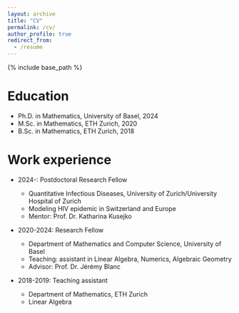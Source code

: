 ```yaml
---
layout: archive
title: "CV"
permalink: /cv/
author_profile: true
redirect_from:
  - /resume
---
```


{% include base_path %}

Education
======
* Ph.D. in Mathematics, University of Basel, 2024
* M.Sc. in Mathematics, ETH Zurich, 2020
* B.Sc. in Mathematics, ETH Zurich, 2018

Work experience
======
* 2024-: Postdoctoral Research Fellow
  * Quantitative Infectious Diseases, University of Zurich/University Hospital of Zurich
  * Modeling HIV epidemic in Switzerland and Europe
  * Mentor: Prof. Dr. Katharina Kusejko

* 2020-2024: Research Fellow 
  * Department of Mathematics and Computer Science, University of Basel
  * Teaching: assistant in Linear Algebra, Numerics, Algebraic Geometry
  * Advisor: Prof. Dr. Jérémy Blanc

* 2018-2019: Teaching assistant
  * Department of Mathematics, ETH Zurich
  * Linear Algebra
  
<!-- Skills
======
* Skill 1
* Skill 2
  * Sub-skill 2.1
  * Sub-skill 2.2
  * Sub-skill 2.3
* Skill 3

Publications
======
  <ul>{% for post in site.publications reversed %}
    {% include archive-single-cv.html %}
  {% endfor %}</ul>
  
Talks
======
  <ul>{% for post in site.talks reversed %}
    {% include archive-single-talk-cv.html  %}
  {% endfor %}</ul>
  
Teaching
======
  <ul>{% for post in site.teaching reversed %}
    {% include archive-single-cv.html %}
  {% endfor %}</ul>
  
Service and leadership
======
* Currently signed in to 43 different slack teams -->
